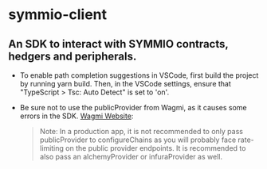 # symmio-client

## An SDK to interact with SYMMIO contracts, hedgers and peripherals.

- To enable path completion suggestions in VSCode, first build the project by running yarn build. Then, in the VSCode settings, ensure that "TypeScript > Tsc: Auto Detect" is set to 'on'.

- Be sure not to use the publicProvider from Wagmi, as it causes some errors in the SDK. [Wagmi Website](https://wagmi.sh/core/getting-started#configure-chains):
  > Note: In a production app, it is not recommended to only pass publicProvider to configureChains as you will probably face rate-limiting on the public provider endpoints. It is recommended to also pass an alchemyProvider or infuraProvider as well.
